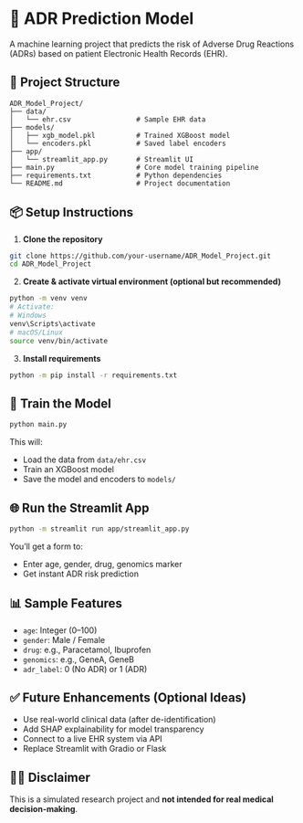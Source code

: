 
# 💊 ADR Prediction Model

A machine learning project that predicts the risk of Adverse Drug Reactions (ADRs) based on patient Electronic Health Records (EHR). 

## 🚀 Project Structure

```
ADR_Model_Project/
├── data/
│   └── ehr.csv                # Sample EHR data
├── models/
│   ├── xgb_model.pkl          # Trained XGBoost model
│   └── encoders.pkl           # Saved label encoders
├── app/
│   └── streamlit_app.py       # Streamlit UI
├── main.py                    # Core model training pipeline
├── requirements.txt           # Python dependencies
└── README.md                  # Project documentation
```

## 📦 Setup Instructions

1. **Clone the repository**
```bash
git clone https://github.com/your-username/ADR_Model_Project.git
cd ADR_Model_Project
```

2. **Create & activate virtual environment (optional but recommended)**
```bash
python -m venv venv
# Activate:
# Windows
venv\Scripts\activate
# macOS/Linux
source venv/bin/activate
```

3. **Install requirements**
```bash
python -m pip install -r requirements.txt
```

## 🧠 Train the Model
```bash
python main.py
```
This will:
- Load the data from `data/ehr.csv`
- Train an XGBoost model
- Save the model and encoders to `models/`

## 🌐 Run the Streamlit App
```bash
python -m streamlit run app/streamlit_app.py
```
You’ll get a form to:
- Enter age, gender, drug, genomics marker
- Get instant ADR risk prediction

## 📊 Sample Features

- `age`: Integer (0–100)
- `gender`: Male / Female
- `drug`: e.g., Paracetamol, Ibuprofen
- `genomics`: e.g., GeneA, GeneB
- `adr_label`: 0 (No ADR) or 1 (ADR)

## ✅ Future Enhancements (Optional Ideas)
- Use real-world clinical data (after de-identification)
- Add SHAP explainability for model transparency
- Connect to a live EHR system via API
- Replace Streamlit with Gradio or Flask

## 👩‍⚕️ Disclaimer

This is a simulated research project and **not intended for real medical decision-making**.
